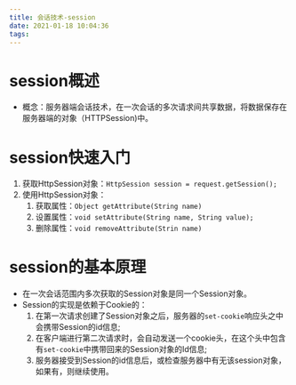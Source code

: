 ```yaml
---
title: 会话技术-session
date: 2021-01-18 10:04:36
tags:
---
```


# session概述

* 概念：服务器端会话技术，在一次会话的多次请求间共享数据，将数据保存在服务器端的对象（HTTPSession)中。

# session快速入门

1. 获取HttpSession对象：`HttpSession session = request.getSession();`
2. 使用HttpSession对象：
   1. 获取属性：`Object getAttribute(String name)`
   2. 设置属性：`void setAttribute(String name, String value);`
   3. 删除属性：`void removeAttribute(Strin name)`

# session的基本原理

* 在一次会话范围内多次获取的Session对象是同一个Session对象。
* Session的实现是依赖于Cookie的：
  1.  在第一次请求创建了Session对象之后，服务器的`set-cookie`响应头之中会携带Session的id信息;
  2.  在客户端进行第二次请求时，会自动发送一个cookie头，在这个头中包含有`set-cookie`中携带回来的Session对象的Id信息;
  3.  服务器接受到Session的id信息后，或检查服务器中有无该session对象，如果有，则继续使用。 

